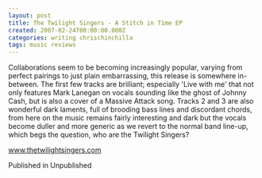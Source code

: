 ```yaml
---
layout: post
title: The Twilight Singers - A Stitch in Time EP
created: 2007-02-24T00:00:00.000Z
categories: writing chrischinchilla
tags: music reviews
---
```


Collaborations seem to be becoming increasingly popular, varying from perfect pairings to just plain embarrassing, this release is somewhere in-between. The first few tracks are brilliant; especially 'Live with me' that not only features Mark Lanegan on vocals sounding like the ghost of Johnny Cash, but is also a cover of a Massive Attack song. Tracks 2 and 3 are also wonderful dark laments, full of brooding bass lines and discordant chords, from here on the music remains fairly interesting and dark but the vocals become duller and more generic as we revert to the normal band line-up, which begs the question, who are the Twilight Singers?

<a href=http://www.thetwilightsingers.com target=_blank>www.thetwilightsingers.com</a>

Published in Unpublished

